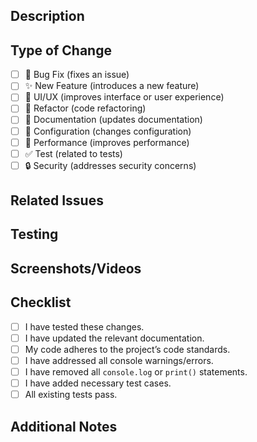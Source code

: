 <!--
Thank you for contributing to the project! 🎉
-->

<!-- markdownlint-disable MD041 -->
## Description
<!--
Provide a brief description of this PR:
- What issue does this PR address?
- Why is this change necessary?
- How was it implemented?
-->

## Type of Change
<!--
Select the type(s) of changes made (you can select multiple):
-->
- [ ] 🐛 Bug Fix (fixes an issue)
- [ ] ✨ New Feature (introduces a new feature)
- [ ] 💄 UI/UX (improves interface or user experience)
- [ ] 🔨 Refactor (code refactoring)
- [ ] 📝 Documentation (updates documentation)
- [ ] 🔧 Configuration (changes configuration)
- [ ] 🚀 Performance (improves performance)
- [ ] ✅ Test (related to tests)
- [ ] 🔒 Security (addresses security concerns)

## Related Issues
<!--
List related issue numbers or links:
Example: Closes SCRUM-123, Relates to SCRUM-456
-->

## Testing
<!--
Describe how these changes were tested:
- What tests were performed?
- How were these changes verified?
- Are there any specific test steps required?
-->

## Screenshots/Videos
<!--
Provide screenshots or videos to demonstrate the changes (if applicable).
-->

## Checklist
<!--
Ensure the following items are checked before submitting the PR:
-->
- [ ] I have tested these changes.
- [ ] I have updated the relevant documentation.
- [ ] My code adheres to the project’s code standards.
- [ ] I have addressed all console warnings/errors.
- [ ] I have removed all `console.log` or `print()` statements.
- [ ] I have added necessary test cases.
- [ ] All existing tests pass.

## Additional Notes
<!--
Add any other relevant notes or considerations:
-->

<!--
Reminder:
Before submitting your PR, please review the **Coding Guidelines**: https://aws-educate-tw.notion.site/TPET-Backend-Coding-Guidelines-12e6bfee681780ac89c3cf43854380d4?pvs=4
-->

<!-- markdownlint-enable MD041 -->
